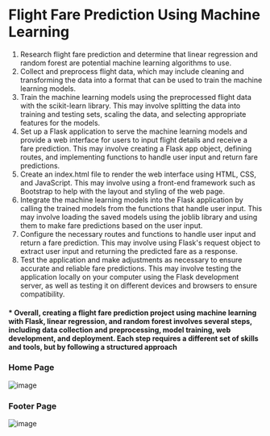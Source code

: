 # Flight Fare Prediction Using Machine Learning

1. Research flight fare prediction and determine that linear regression and random forest are potential machine learning algorithms to use.
2. Collect and preprocess flight data, which may include cleaning and transforming the data into a format that can be used to train the machine learning models.
3. Train the machine learning models using the preprocessed flight data with the scikit-learn library. This may involve splitting the data into training and testing sets, scaling the data, and selecting appropriate features for the models.
4. Set up a Flask application to serve the machine learning models and provide a web interface for users to input flight details and receive a fare prediction. This may involve creating a Flask app object, defining routes, and implementing functions to handle user input and return fare predictions.
5. Create an index.html file to render the web interface using HTML, CSS, and JavaScript. This may involve using a front-end framework such as Bootstrap to help with the layout and styling of the web page.
6. Integrate the machine learning models into the Flask application by calling the trained models from the functions that handle user input. This may involve loading the saved models using the joblib library and using them to make fare predictions based on the user input.
7. Configure the necessary routes and functions to handle user input and return a fare prediction. This may involve using Flask's request object to extract user input and returning the predicted fare as a response.
8. Test the application and make adjustments as necessary to ensure accurate and reliable fare predictions. This may involve testing the application locally on your computer using the Flask development server, as well as testing it on different devices and browsers to ensure compatibility.
#### * Overall, creating a flight fare prediction project using machine learning with Flask, linear regression, and random forest involves several steps, including data collection and preprocessing, model training, web development, and deployment. Each step requires a different set of skills and tools, but by following a structured approach

### Home Page
![image](https://github.com/Bhuvneshjai/Flight-Fare-Prediction-Using-Machine-Learning/assets/82877515/c5469aa2-00c4-4e2c-a70b-2ffeefc8eccf)

### Footer Page
![image](https://github.com/Bhuvneshjai/Flight-Fare-Prediction-Using-Machine-Learning/assets/82877515/ca8b5a66-2767-403f-81be-0853afefb07d)
